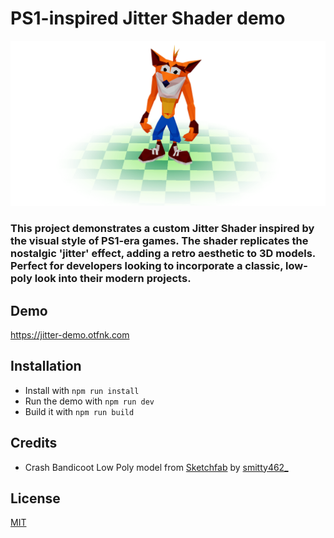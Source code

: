 # PS1-inspired Jitter Shader demo

![Jitter Shader Demo image](public/thumbnail.png)

### This project demonstrates a custom Jitter Shader inspired by the visual style of PS1-era games. The shader replicates the nostalgic 'jitter' effect, adding a retro aesthetic to 3D models. Perfect for developers looking to incorporate a classic, low-poly look into their modern projects.

## Demo

https://jitter-demo.otfnk.com

## Installation

- Install with `npm run install`
- Run the demo with `npm run dev`
- Build it with `npm run build`

## Credits

- Crash Bandicoot Low Poly model from [Sketchfab](https://sketchfab.com/3d-models/crash-bandicoot-1b03d855ede0483f8fa98ce0fdf7f62b) by [smitty462\_](https://sketchfab.com/smitty462_)

## License

[MIT](https://choosealicense.com/licenses/mit/)
